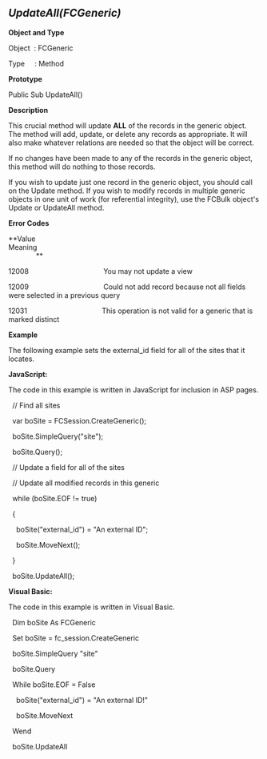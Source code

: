 _UpdateAll(FCGeneric)_
----------------------

**Object and Type**

Object  : FCGeneric

Type     : Method

**Prototype**

Public Sub UpdateAll()

**Description**

This crucial method will update **ALL** of the records in the generic object. The method will add, update, or delete any records as appropriate. It will also make whatever relations are needed so that the object will be correct.

If no changes have been made to any of the records in the generic object, this method will do nothing to those records.

If you wish to update just one record in the generic object, you should call on the Update method. If you wish to modify records in multiple generic objects in one unit of work (for referential integrity), use the FCBulk object's Update or UpdateAll method.

**Error Codes**

**Value                                     Meaning                                                                                                                               **

12008                                      You may not update a view

12009                                      Could not add record because not all fields were selected in a previous query

12031                                      This operation is not valid for a generic that is marked distinct

**Example**

The following example sets the external_id field for all of the sites that it locates.

**JavaScript:**

The code in this example is written in JavaScript for inclusion in ASP pages.

  // Find all sites

  var boSite = FCSession.CreateGeneric();

  boSite.SimpleQuery("site");

  boSite.Query();

  // Update a field for all of the sites

  // Update all modified records in this generic

  while (boSite.EOF != true)

  {

    boSite("external_id") = "An external ID";

    boSite.MoveNext();

  }

  boSite.UpdateAll();

**Visual Basic:**

The code in this example is written in Visual Basic.

  Dim boSite As FCGeneric

  Set boSite = fc_session.CreateGeneric

  boSite.SimpleQuery "site"

  boSite.Query

  While boSite.EOF = False

    boSite("external_id") = "An external ID!"

    boSite.MoveNext

  Wend

  boSite.UpdateAll